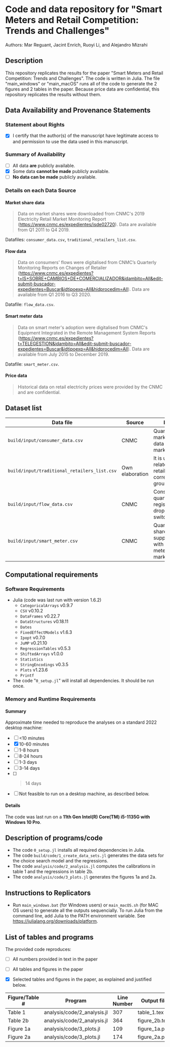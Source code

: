 # Code and data repository for "Smart Meters and Retail Competition: Trends and Challenges"
Authors: Mar Reguant, Jacint Enrich, Ruoyi Li, and Alejandro Mizrahi

Description
--------
This repository replicates the results for the paper "Smart Meters and Retail Competition: Trends and Challenges". The code is written in Julia. The file "main_windows" or "main_macOS" runs all of the code to generate the 2 figures and 2 tables in the paper. Because price data are confidential, this repository replicates the results without them. 

Data Availability and Provenance Statements
----------------------------

### Statement about Rights

- [x] I certify that the author(s) of the manuscript have legitimate access to and permission to use the data used in this manuscript. 

### Summary of Availability

- [ ] All data **are** publicly available.
- [x] Some data **cannot be made** publicly available.
- [ ] **No data can be made** publicly available.

### Details on each Data Source

#### Market share data
> Data on market shares were downloaded from CNMC's 2019 Electricity Retail Market Monitoring Report (https://www.cnmc.es/expedientes/isde02720). Data are available from Q1 2011 to Q4 2019. 

Datafiles: `consumer_data.csv`, `traditional_retailers_list.csv`.

#### Flow data 
> Data on consumers' flows were digitalised from CNMC’s Quarterly Monitoring Reports on Changes of Retailer (https://www.cnmc.es/expedientes?t=IS+SOBRE+CAMBIOS+DE+COMERCIALIZADOR&idambito=All&edit-submit-buscador-expedientes=Buscar&idtipoexp=All&hidprocedim=All). Data are available from Q1 2016 to Q3 2020. 

Datafile: `flow_data.csv`.


#### Smart meter data
> Data on smart meter's adoption were digitalised from CNMC's Equipment Integrated in the Remote Management System Reports (https://www.cnmc.es/expedientes?t=TELEGESTION&idambito=All&edit-submit-buscador-expedientes=Buscar&idtipoexp=All&hidprocedim=All). Data are available from July 2015 to December 2019.  

Datafile: `smart_meter.csv`.


#### Price data 
> Historical data on retail electricity prices were provided by the CNMC and are confidential. 


Dataset list
------------

| Data file                                    | Source          | Notes                                                                  |Provided |
|----------------------------------------------|-----------------|------------------------------------------------------------------------|---------|
| `build/input/consumer_data.csv`              | CNMC            | Quarterly market share data at the market level                        | Yes     |
| `build/input/traditional_retailers_list.csv` | Own elaboration | It is used to relate each retailer to its corresponding group          | Yes     |
| `build/input/flow_data.csv`                  | CNMC            | Consumers' quarterly registrations, dropouts and switchings            | Yes     |
| `build/input/smart_meter.csv`                | CNMC            | Quarterly share of supply points with smart meters at the market level | Yes     |


Computational requirements
---------------------------

### Software Requirements

- Julia (code was last run with version 1.6.2)
  - `CategoricalArrays` v0.9.7
  - `CSV` v0.10.2
  - `DataFrames` v0.22.7
  - `DataStructures` v0.18.11
  - `Dates`
  - `FixedEffectModels` v1.6.3
  - `Ipopt` v0.7.0
  - `JuMP` v0.21.10
  - `RegressionTables` v0.5.3
  - `ShiftedArrays` v1.0.0
  - `Statistics`
  - `StringEncodings` v0.3.5
  - `Plots` v1.23.6
  - `Printf`
- The code "`0_setup.jl`" will install all dependencies. It should be run once.


### Memory and Runtime Requirements

#### Summary

Approximate time needed to reproduce the analyses on a standard 2022 desktop machine:

- [ ] <10 minutes
- [x] 10-60 minutes
- [ ] 1-8 hours
- [ ] 8-24 hours
- [ ] 1-3 days
- [ ] 3-14 days
- [ ] > 14 days
- [ ] Not feasible to run on a desktop machine, as described below.

#### Details

The code was last run on a **11th Gen Intel(R) Core(TM) i5-1135G with Windows 10 Pro**. 


Description of programs/code
----------------------------

- The code `0_setup.jl` installs all required dependencies in Julia.
- The code `build/code/1_create_data_sets.jl` generates the data sets for the choice search model and the regressions.
- The code `analysis/code/2_analysis.jl` computes the calibrations in table 1 and the regressions in table 2b. 
- The code `analysis/code/3_plots.jl` generates the figures 1a and 2a.

Instructions to Replicators
---------------------------

- Run `main_windows.bat` (for Windows users) or `main_macOS.sh` (for MAC OS users) to generate all the outputs sequencially. To run Julia from the command line, add Julia to the PATH environment variable. See https://julialang.org/downloads/platform. 

List of tables and programs
---------------------------

The provided code reproduces:

- [ ] All numbers provided in text in the paper
- [ ] All tables and figures in the paper
- [x] Selected tables and figures in the paper, as explained and justified below.


| Figure/Table #    | Program                         | Line Number | Output file                      |
|-------------------|---------------------------------|-------------|----------------------------------|
| Table 1           | analysis/code/2_analysis.jl     | 307         | table_1.tex                      |
| Table 2b          | analysis/code/2_analysis.jl     | 364         | figure_2b.tex                    |
| Figure 1a         | analysis/code/3_plots.jl        | 109         | figure_1a.png                    |  
| Figure 2a         | analysis/code/3_plots.jl        | 174         | figure_2a.png                    | 
